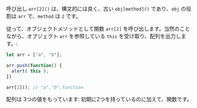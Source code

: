 呼び出し `arr[2]()` は、構文的には良く、古い `obj[method]()` であり、`obj` の役割は `arr` で、`method` は `2` です。

従って、オブジェクトメソッドとして関数 `arr[2]` を呼び出します。当然のことながら、オブジェクト `arr` を参照している `this` を受け取り、配列を出力します。:

```js run
let arr = ["a", "b"];

arr.push(function() {
  alert( this );
})

arr[2](); // "a","b",function
```

配列は 3つの値をもっています: 初期に2つを持っているのに加えて、関数です。
